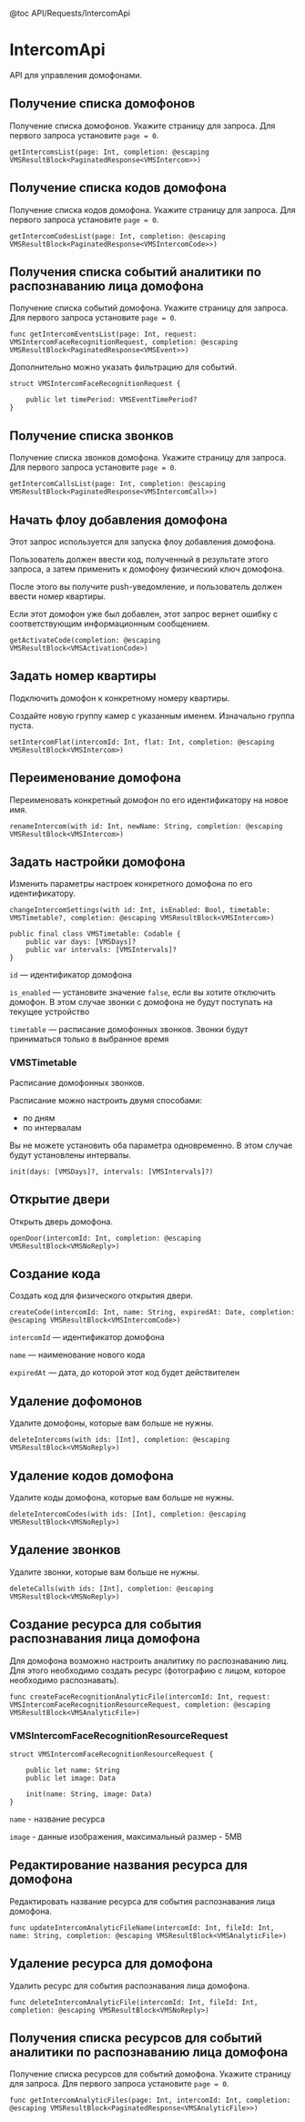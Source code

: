 @toc API/Requests/IntercomApi

# IntercomApi #

API для управления домофонами.


## Получение списка домофонов

Получение списка домофонов. Укажите страницу для запроса. Для первого запроса установите `page = 0`.

```
getIntercomsList(page: Int, completion: @escaping VMSResultBlock<PaginatedResponse<VMSIntercom>>)
```


## Получение списка кодов домофона

Получение списка кодов домофона. Укажите страницу для запроса. Для первого запроса установите `page = 0`.

```
getIntercomCodesList(page: Int, completion: @escaping VMSResultBlock<PaginatedResponse<VMSIntercomCode>>)
```

## Получения списка событий аналитики по распознаванию лица домофона

Получение списка событий домофона. Укажите страницу для запроса. Для первого запроса установите `page = 0`.


```
func getIntercomEventsList(page: Int, request: VMSIntercomFaceRecognitionRequest, completion: @escaping VMSResultBlock<PaginatedResponse<VMSEvent>>)
```

Дополнительно можно указать фильтрацию для событий.

```
struct VMSIntercomFaceRecognitionRequest {

    public let timePeriod: VMSEventTimePeriod?
}
```


## Получение списка звонков

Получение списка звонков домофона. Укажите страницу для запроса. Для первого запроса установите `page = 0`.

```
getIntercomCallsList(page: Int, completion: @escaping VMSResultBlock<PaginatedResponse<VMSIntercomCall>>)
```

## Начать флоу добавления домофона

Этот запрос используется для запуска флоу добавления домофона.

Пользователь должен ввести код, полученный в результате этого запроса, а затем применить к домофону физический ключ домофона.

После этого вы получите push-уведомление, и пользователь должен ввести номер квартиры.

Если этот домофон уже был добавлен, этот запрос вернет ошибку с соответствующим информационным сообщением.

```
getActivateCode(completion: @escaping VMSResultBlock<VMSActivationCode>)
```

## Задать номер квартиры

Подключить домофон к конкретному номеру квартиры.

Создайте новую группу камер с указанным именем. Изначально группа пуста.

```
setIntercomFlat(intercomId: Int, flat: Int, completion: @escaping VMSResultBlock<VMSIntercom>)
```

## Переименование домофона

Переименовать конкретный домофон по его идентификатору на новое имя.

```
renameIntercom(with id: Int, newName: String, completion: @escaping VMSResultBlock<VMSIntercom>)
```

## Задать настройки домофона

Изменить параметры настроек конкретного домофона по его идентификатору.

```
changeIntercomSettings(with id: Int, isEnabled: Bool, timetable: VMSTimetable?, completion: @escaping VMSResultBlock<VMSIntercom>)

public final class VMSTimetable: Codable {
    public var days: [VMSDays]?
    public var intervals: [VMSIntervals]?
}
```

`id` — идентификатор домофона

`is_enabled` — установите значение `false`, если вы хотите отключить домофон. В этом случае звонки с домофона не будут поступать на текущее устройство

`timetable` — расписание домофонных звонков. Звонки будут приниматься только в выбранное время

### VMSTimetable


Расписание домофонных звонков.

Расписание можно настроить двумя способами:

- по дням
- по интервалам

Вы не можете установить оба параметра одновременно. В этом случае будут установлены интервалы.

```
init(days: [VMSDays]?, intervals: [VMSIntervals]?)
```

## Открытие двери

Открыть дверь домофона.

```
openDoor(intercomId: Int, completion: @escaping VMSResultBlock<VMSNoReply>)
```


## Создание кода

Создать код для физического открытия двери.

```
createCode(intercomId: Int, name: String, expiredAt: Date, completion: @escaping VMSResultBlock<VMSIntercomCode>)
```


`intercomId` — идентификатор домофона

`name` — наименование нового кода

`expiredAt` — дата, до которой этот код будет действителен


## Удаление дофомонов

Удалите домофоны, которые вам больше не нужны.

```
deleteIntercoms(with ids: [Int], completion: @escaping VMSResultBlock<VMSNoReply>)
```


## Удаление кодов домофона

Удалите коды домофона, которые вам больше не нужны.

```
deleteIntercomCodes(with ids: [Int], completion: @escaping VMSResultBlock<VMSNoReply>)
```


## Удаление звонков

Удалите звонки, которые вам больше не нужны.

```
deleteCalls(with ids: [Int], completion: @escaping VMSResultBlock<VMSNoReply>)
```


## Создание ресурса для события распознавания лица домофона

Для домофона возможно настроить аналитику по распознаванию лиц. Для этого необходимо создать ресурс (фотографию с лицом, которое необходимо распознавать).

```
func createFaceRecognitionAnalyticFile(intercomId: Int, request: VMSIntercomFaceRecognitionResourceRequest, completion: @escaping VMSResultBlock<VMSAnalyticFile>)
```

### VMSIntercomFaceRecognitionResourceRequest

```
struct VMSIntercomFaceRecognitionResourceRequest {
    
    public let name: String
    public let image: Data
    
    init(name: String, image: Data)
}
```

`name` - название ресурса

`image` - данные изображения, максимальный размер - 5MB


## Редактирование названия ресурса для домофона

Редактировать название ресурса для события распознавания лица домофона.

```
func updateIntercomAnalyticFileName(intercomId: Int, fileId: Int, name: String, completion: @escaping VMSResultBlock<VMSAnalyticFile>)
```

## Удаление ресурса для домофона

Удалить ресурс для события распознавания лица домофона.

```
func deleteIntercomAnalyticFile(intercomId: Int, fileId: Int, completion: @escaping VMSResultBlock<VMSNoReply>)
```

## Получения списка ресурсов для событий аналитики по распознаванию лица домофона

Получение списка ресурсов для событий домофона. Укажите страницу для запроса. Для первого запроса установите `page = 0`.

```
func getIntercomAnalyticFiles(page: Int, intercomId: Int, completion: @escaping VMSResultBlock<PaginatedResponse<VMSAnalyticFile>>)
```
